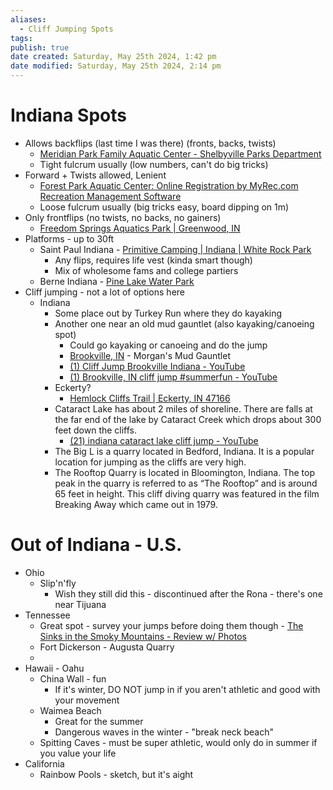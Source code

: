 ```yaml
---
aliases:
  - Cliff Jumping Spots
tags: 
publish: true
date created: Saturday, May 25th 2024, 1:42 pm
date modified: Saturday, May 25th 2024, 2:14 pm
---
```


# Indiana Spots
- Allows backflips (last time I was there) (fronts, backs, twists)
	- [Meridian Park Family Aquatic Center - Shelbyville Parks Department](https://www.shelbyparks.com/parks/meridian-street-aquatic-facilitty/) 
	- Tight fulcrum usually (low numbers, can't do big tricks)
- Forward + Twists allowed, Lenient
	- [Forest Park Aquatic Center: Online Registration by MyRec.com Recreation Management Software](https://forestparkpool.myrec.com/info/default.aspx)
	- Loose fulcrum usually (big tricks easy, board dipping on 1m)
- Only frontflips (no twists, no backs, no gainers)
	- [Freedom Springs Aquatics Park | Greenwood, IN](https://www.greenwood.in.gov/division/blocks.php?structureid=21) 
- Platforms - up to 30ft
	- Saint Paul Indiana -  [Primitive Camping | Indiana | White Rock Park](https://www.whiterockpark.com/) 
		- Any flips, requires life vest (kinda smart though)
		- Mix of wholesome fams and college partiers
	- Berne Indiana - [Pine Lake Water Park](https://pinelakewaterpark.com/) 
- Cliff jumping - not a lot of options here
	- Indiana
		- Some place out by Turkey Run where they do kayaking
		- Another one near an old mud gauntlet (also kayaking/canoeing spot) 
			- Could go kayaking or canoeing and do the jump
			- [Brookville, IN](https://www.morganscanoe.com/brookville/) - Morgan's Mud Gauntlet
			- [(1) Cliff Jump Brookville Indiana - YouTube](https://www.youtube.com/watch?v=eeIDcKfHmY8) 
			- [(1) Brookville, IN cliff jump #summerfun - YouTube](https://www.youtube.com/watch?v=hhgY7wsRgmI) 
		- Eckerty?
			- [Hemlock Cliffs Trail | Eckerty, IN 47166](https://www.gosoin.com/listing/hemlock-cliffs-trail/2880/)
		- Cataract Lake has about 2 miles of shoreline. There are falls at the far end of the lake by Cataract Creek which drops about 300 feet down the cliffs.
			- [(21) indiana cataract lake cliff jump - YouTube](https://www.youtube.com/results?search_query=indiana+cataract+lake+cliff+jump) 
		- The Big L is a quarry located in Bedford, Indiana. It is a popular location for jumping as the cliffs are very high.
		- The Rooftop Quarry is located in Bloomington, Indiana. The top peak in the quarry is referred to as “The Rooftop” and is around 65 feet in height. This cliff diving quarry was featured in the film Breaking Away which came out in 1979.
# Out of Indiana - U.S.
- Ohio
	- Slip'n'fly
		- Wish they still did this - discontinued after the Rona - there's one near Tijuana
- Tennessee 
	- Great spot - survey your jumps before doing them though - [The Sinks in the Smoky Mountains - Review w/ Photos](https://smokymountains.com/park/things-to-do/the-sinks) 
	- Fort Dickerson - Augusta Quarry
	- 
- Hawaii - Oahu
	- China Wall - fun
		- If it's winter, DO NOT jump in if you aren't athletic and good with your movement
	- Waimea Beach
		- Great for the summer
		- Dangerous waves in the winter - "break neck beach"
	- Spitting Caves - must be super athletic, would only do in summer if you value your life
- California
	- Rainbow Pools - sketch, but it's aight